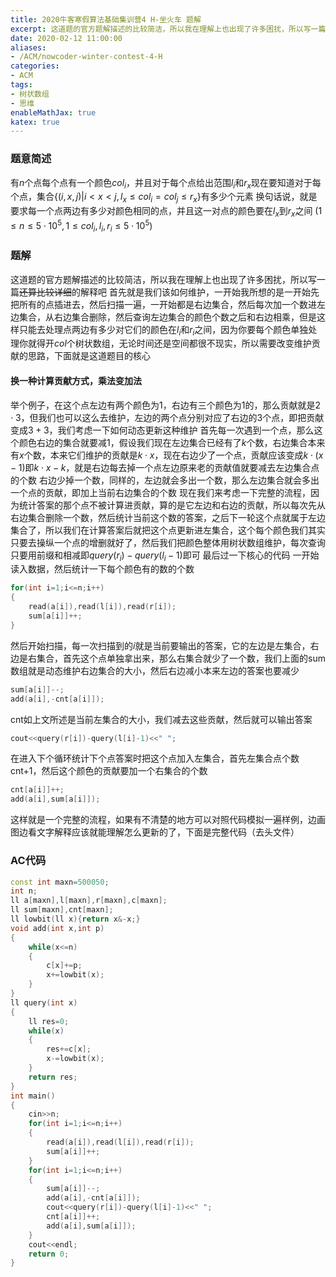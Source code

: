 ```yaml
---
title: 2020牛客寒假算法基础集训营4 H-坐火车 题解
excerpt: 这道题的官方题解描述的比较简洁，所以我在理解上也出现了许多困扰，所以写一篇还算比较详细的解释吧
date: 2020-02-12 11:00:00
aliases:
- /ACM/nowcoder-winter-contest-4-H
categories:
- ACM
tags:
- 树状数组
- 思维
enableMathJax: true
katex: true
---
```

### 题意简述
有$n$个点每个点有一个颜色$col_i$，并且对于每个点给出范围$l_i$和$r_x$现在要知道对于每个点，集合$\{(i,x,j)|i<x<j,l_x\leq col_i=col_j\leq r_x\}$有多少个元素
换句话说，就是要求每一个点两边有多少对颜色相同的点，并且这一对点的颜色要在$l_x$到$r_x$之间
$(1\leq n\leq 5\cdot 10^5,1\leq col_i,l_i,r_i\leq 5\cdot 10^5)$
### 题解
这道题的官方题解描述的比较简洁，所以我在理解上也出现了许多困扰，所以写一篇~~还算比较详细~~的解释吧
首先就是我们该如何维护，一开始我所想的是一开始先把所有的点插进去，然后扫描一遍，一开始都是右边集合，然后每次加一个数进左边集合，从右边集合删除，然后查询左边集合的颜色个数之后和右边相乘，但是这样只能去处理点两边有多少对它们的颜色在$l_i$和$r_i$之间，因为你要每个颜色单独处理你就得开$col$个树状数组，无论时间还是空间都很不现实，所以需要改变维护贡献的思路，下面就是这道题目的核心
#### 换一种计算贡献方式，乘法变加法
举个例子，在这个点左边有两个颜色为$1$，右边有三个颜色为$1$的，那么贡献就是$2\cdot 3$，但我们也可以这么去维护，左边的两个点分别对应了右边的3个点，即把贡献变成$3+3$，我们考虑一下如何动态更新这种维护
首先每一次遇到一个点，那么这个颜色右边的集合就要减$1$，假设我们现在左边集合已经有了$k$个数，右边集合本来有$x$个数，本来它们维护的贡献是$k\cdot x$，现在右边少了一个点，贡献应该变成$k\cdot (x-1)$即$k\cdot x -k$，就是右边每去掉一个点左边原来老的贡献值就要减去左边集合点的个数
右边少掉一个数，同样的，左边就会多出一个数，那么左边集合就会多出一个点的贡献，即加上当前右边集合的个数
现在我们来考虑一下完整的流程，因为统计答案的那个点不被计算进贡献，算的是它左边和右边的贡献，所以每次先从右边集合删除一个数，然后统计当前这个数的答案，之后下一轮这个点就属于左边集合了，所以我们在计算答案后就把这个点更新进左集合，这个每个颜色我们其实只要去操纵一个点的增删就好了，然后我们把颜色整体用树状数组维护，每次查询只要用前缀和相减即$query(r_i)-query(l_i-1)$即可
最后过一下核心的代码
一开始读入数据，然后统计一下每个颜色有的数的个数

```cpp
for(int i=1;i<=n;i++)
{
	read(a[i]),read(l[i]),read(r[i]);
	sum[a[i]]++;
}
```
然后开始扫描，每一次扫描到的$i$就是当前要输出的答案，它的左边是左集合，右边是右集合，首先这个点单独拿出来，那么右集合就少了一个数，我们上面的sum数组就是动态维护右边集合的大小，然后右边减小本来左边的答案也要减少
```cpp
sum[a[i]]--;
add(a[i],-cnt[a[i]]);
```
cnt如上文所述是当前左集合的大小，我们减去这些贡献，然后就可以输出答案
```cpp
cout<<query(r[i])-query(l[i]-1)<<" ";
```
在进入下个循环统计下个点答案时把这个点加入左集合，首先左集合点个数cnt+1，然后这个颜色的贡献要加一个右集合的个数
```cpp
cnt[a[i]]++;
add(a[i],sum[a[i]]);
```
这样就是一个完整的流程，如果有不清楚的地方可以对照代码模拟一遍样例，边画图边看文字解释应该就能理解怎么更新的了，下面是完整代码（去头文件）
### AC代码
```cpp
const int maxn=500050;
int n;
ll a[maxn],l[maxn],r[maxn],c[maxn];
ll sum[maxn],cnt[maxn];
ll lowbit(ll x){return x&-x;}
void add(int x,int p)
{
	while(x<=n)
	{
		c[x]+=p;
		x+=lowbit(x);
	}
}
ll query(int x)
{
	ll res=0;
	while(x)
	{
		res+=c[x];
		x-=lowbit(x);
	}
	return res;
}
int main()
{
	cin>>n;
	for(int i=1;i<=n;i++)
	{
		read(a[i]),read(l[i]),read(r[i]);
		sum[a[i]]++;
	}
	for(int i=1;i<=n;i++)
	{
		sum[a[i]]--;
		add(a[i],-cnt[a[i]]);
		cout<<query(r[i])-query(l[i]-1)<<" ";
		cnt[a[i]]++;
		add(a[i],sum[a[i]]);
	}
	cout<<endl;
	return 0;
}
```